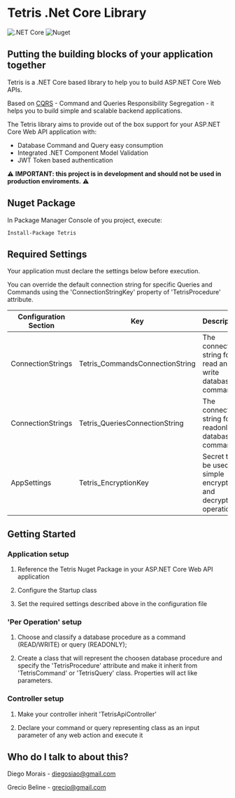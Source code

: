# Tetris .Net Core Library #

![.NET Core](https://github.com/diegosiao/Tetris/workflows/.NET%20Core/badge.svg) ![Nuget](https://github.com/diegosiao/Tetris/workflows/Nuget/badge.svg)

## Putting the building blocks of your application together

Tetris is a .NET Core based library to help you to build ASP.NET Core Web APIs.

Based on [CQRS](https://martinfowler.com/bliki/CQRS.html) - Command and Queries Responsibility Segregation - it helps you to build simple and scalable backend applications.

The Tetris library aims to provide out of the box support for your ASP.NET Core Web API application with: 
- Database Command and Query easy consumption
- Integrated .NET Component Model Validation
- JWT Token based authentication

⚠️ **IMPORTANT: this project is in development and should not be used in production enviroments.** ⚠️

## Nuget Package 

In Package Manager Console of you project, execute:

`Install-Package Tetris`

## Required Settings

Your application must declare the settings below before execution. 

You can override the default connection string for specific Queries and Commands using the 'ConnectionStringKey' property of 'TetrisProcedure' attribute.

Configuration Section | Key | Description
--- | --- | ---
ConnectionStrings | Tetris_CommandsConnectionString | The connection string for read and write database commands
ConnectionStrings | Tetris_QueriesConnectionString | The connection string for readonly database commands
AppSettings | Tetris_EncryptionKey | Secret to be used in simple encryption and decryption operations

## Getting Started

### Application setup

1. Reference the Tetris Nuget Package in your ASP.NET Core Web API application

2. Configure the Startup class

3. Set the required settings described above in the configuration file

### 'Per Operation' setup

1. Choose and classify a database procedure as a command (READ/WRITE) or query (READONLY);

2. Create a class that will represent the choosen database procedure and specify the 'TetrisProcedure' attribute and make it inherit from 'TetrisCommand' or 'TetrisQuery' class. Properties will act like parameters.

### Controller setup

1. Make your controller inherit 'TetrisApiController'

2. Declare your command or query representing class as an input parameter of any web action and execute it

## Who do I talk to about this?

Diego Morais - diegosiao@gmail.com

Grecio Beline - grecio@gmail.com
